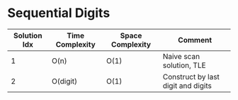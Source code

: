 # Sequential Digits

| Solution Idx | Time Complexity | Space Complexity | Comment                            |
| ------------ | --------------- | ---------------- | ---------------------------------- |
| 1            | O(n)            | O(1)             | Naive scan solution, TLE           |
| 2            | O(digit)        | O(1)             | Construct by last digit and digits |
